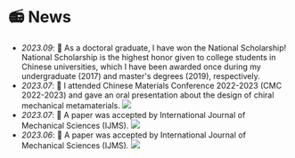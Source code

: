 # 📻 News
- *2023.09*: 🎉 As a doctoral graduate, I have won the National Scholarship! National Scholarship is the highest honor given to college students in Chinese universities, which I have been awarded once during my undergraduate (2017) and master's degrees (2019), respectively.
- *2023.07*: 🎉 I attended Chinese Materials Conference 2022-2023  (CMC 2022-2023) and gave an oral presentation about the design of chiral mechanical metamaterials. [![](https://img.shields.io/badge/Photo-red)](./images/CMC.png)
- *2023.07*: 🎉 A paper was accepted by International Journal of Mechanical Sciences (IJMS). [![](https://img.shields.io/badge/Link-red)](https://doi.org/10.1016/j.ijmecsci.2023.108636)
- *2023.06*: 🎉 A paper was accepted by International Journal of Mechanical Sciences (IJMS). [![](https://img.shields.io/badge/Link-red)](https://doi.org/10.1016/j.ijmecsci.2023.1085796)